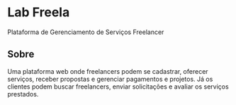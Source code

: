 # Lab Freela
Plataforma de Gerenciamento de Serviços Freelancer

## Sobre
Uma plataforma web onde freelancers podem se cadastrar, oferecer serviços, receber propostas e gerenciar pagamentos e projetos. Já os clientes podem buscar freelancers, enviar solicitações e avaliar os serviços prestados. 
